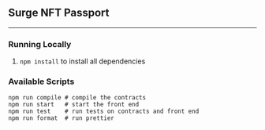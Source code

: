 ## Surge NFT Passport

---

### Running Locally

1. `npm install` to install all dependencies

### Available Scripts

```
npm run compile # compile the contracts
npm run start   # start the front end
npm run test    # run tests on contracts and front end
npm run format  # run prettier
```
